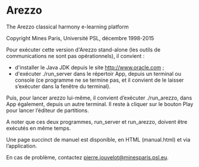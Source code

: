# Arezzo
The Arezzo classical harmony e-learning platform

Copyright Mines Paris, Université PSL, décembre 1998-2015

Pour exécuter cette version d'Arezzo stand-alone (les outils de
communications ne sont pas opérationnels), il convient : 

- d'installer le Java JDK depuis le site http://www.oracle.com ;
- d'exécuter ./run_server dans le répertoir App, depuis un terminal
  ou console (ce programme ne se termine pas, et il convient de le 
  laisser s’exécuter dans la fenêtre du terminal).

Puis, pour lancer arezzo lui-même, il convient d’exécuter ./run_arezzo, dans
App également, depuis un autre terminal. Il reste à cliquer sur le
bouton Play pour lancer l’éditeur de partitions.  

A noter que ces deux programmes, run_server et run_arezzo, doivent
être exécutés en même temps. 

Une page succinct de manuel est disponible, en HTML (manual.html) et
via l’application. 

En cas de problème, contactez pierre.jouvelot@minesparis.psl.eu. 
